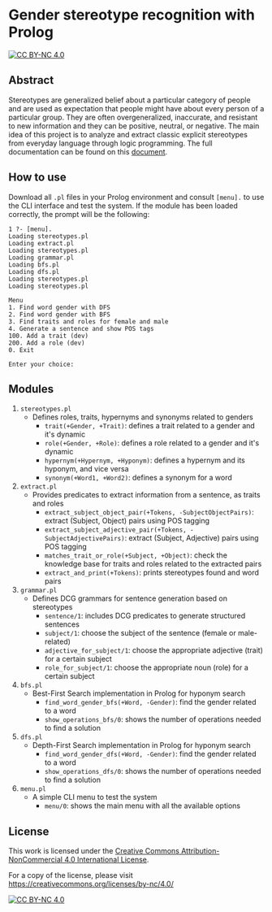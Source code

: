 # Gender stereotype recognition with Prolog

[![CC BY-NC 4.0][cc-by-nc-shield]][cc-by-nc]

[cc-by-nc]: https://creativecommons.org/licenses/by-nc/4.0/
[cc-by-nc-image]: https://licensebuttons.net/l/by-nc/4.0/88x31.png
[cc-by-nc-shield]: https://img.shields.io/badge/License-CC%20BY--NC%204.0-lightgrey.svg

## Abstract

Stereotypes are generalized belief about a particular category of people and are used as expectation that people might have about every person of a particular group. They are often overgeneralized, inaccurate, and resistant to new information and they can be positive, neutral, or negative. The main idea of this project is to analyze and extract classic explicit stereotypes from everyday language through logic programming. The full documentation can be found on this [document](https://github.com/burraco135/stereotype-analysis-with-prolog/blob/master/Stereotype_analysis_with_Prolog.pdf).

## How to use

Download all `.pl` files in your Prolog environment and consult `[menu].` to use the CLI interface and test the system. If the module has been loaded correctly, the prompt will be the following:

```
1 ?- [menu].
Loading stereotypes.pl
Loading extract.pl
Loading stereotypes.pl
Loading grammar.pl
Loading bfs.pl
Loading dfs.pl
Loading stereotypes.pl
Loading stereotypes.pl

Menu
1. Find word gender with DFS
2. Find word gender with BFS
3. Find traits and roles for female and male
4. Generate a sentence and show POS tags
100. Add a trait (dev)
200. Add a role (dev)
0. Exit

Enter your choice:
```

## Modules

1. `stereotypes.pl`
    - Defines roles, traits, hypernyms and synonyms related to genders
        - `trait(+Gender, +Trait)`: defines a trait related to a gender and it's dynamic
        - `role(+Gender, +Role)`: defines a role related to a gender and it's dynamic
        - `hypernym(+Hypernym, +Hyponym)`: defines a hypernym and its hyponym, and vice versa
        - `synonym(+Word1, +Word2)`: defines a synonym for a word
3. `extract.pl`
    - Provides predicates to extract information from a sentence, as traits and roles
        - `extract_subject_object_pair(+Tokens, -SubjectObjectPairs)`: extract (Subject, Object) pairs using POS tagging
        - `extract_subject_adjective_pair(+Tokens, -SubjectAdjectivePairs)`: extract (Subject, Adjective) pairs using POS tagging
        - `matches_trait_or_role(+Subject, +Object)`: check the knowledge base for traits and roles related to the extracted pairs
        - `extract_and_print(+Tokens)`: prints stereotypes found and word pairs
4. `grammar.pl`
    - Defines DCG grammars for sentence generation based on stereotypes
        - `sentence/1`: includes DCG predicates to generate structured sentences
        - `subject/1`: choose the subject of the sentence (female or male-related)
        - `adjective_for_subject/1`: choose the appropriate adjective (trait) for a certain subject
        - `role_for_subject/1`: choose the appropriate noun (role) for a certain subject
5. `bfs.pl`
    - Best-First Search implementation in Prolog for hyponym search
        - `find_word_gender_bfs(+Word, -Gender)`: find the gender related to a word
        - `show_operations_bfs/0`: shows the number of operations needed to find a solution
6. `dfs.pl`
    - Depth-First Search implementation in Prolog for hyponym search
        - `find_word_gender_dfs(+Word, -Gender)`: find the gender related to a word
        - `show_operations_dfs/0`: shows the number of operations needed to find a solution
7. `menu.pl`
    - A simple CLI menu to test the system
        - `menu/0`: shows the main menu with all the available options

## License

This work is licensed under the [Creative Commons Attribution-NonCommercial 4.0 International License][cc-by-nc].

For a copy of the license, please visit https://creativecommons.org/licenses/by-nc/4.0/

[![CC BY-NC 4.0][cc-by-nc-image]][cc-by-nc]
